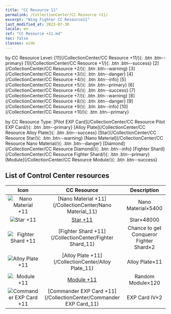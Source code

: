 ```yaml
---
title: "CC Resource 11"
permalink: /CollectionCenter/CC Resource +11/
excerpt: "Wing Fighter CC Resource11"
last_modified_at: 2023-07-30
locale: en
ref: "CC Resource +11.md"
toc: false
classes: wide
---
```


  by CC Resource Level:  [11](/CollectionCenter/CC Resource +11/){: .btn .btn--primary}   [1](/CollectionCenter/CC Resource +1/){: .btn .btn--success}   [2](/CollectionCenter/CC Resource +2/){: .btn .btn--warning}   [3](/CollectionCenter/CC Resource +3/){: .btn .btn--danger}   [4](/CollectionCenter/CC Resource +4/){: .btn .btn--info}   [5](/CollectionCenter/CC Resource +5/){: .btn .btn--primary}   [6](/CollectionCenter/CC Resource +6/){: .btn .btn--success}   [7](/CollectionCenter/CC Resource +7/){: .btn .btn--warning}   [8](/CollectionCenter/CC Resource +8/){: .btn .btn--danger}   [9](/CollectionCenter/CC Resource +9/){: .btn .btn--info}   [10](/CollectionCenter/CC Resource +10/){: .btn .btn--primary} 

  by CC Resource Type:  [Pilot EXP Card](/CollectionCenter/CC Resource Pilot EXP Card/){: .btn .btn--primary}   [Alloy Plate](/CollectionCenter/CC Resource Alloy Plate/){: .btn .btn--success}   [Star](/CollectionCenter/CC Resource Star/){: .btn .btn--warning}   [Nano Material](/CollectionCenter/CC Resource Nano Material/){: .btn .btn--danger}   [Diamond](/CollectionCenter/CC Resource Diamond/){: .btn .btn--info}   [Fighter Shard](/CollectionCenter/CC Resource Fighter Shard/){: .btn .btn--primary}   [Module](/CollectionCenter/CC Resource Module/){: .btn .btn--success} 

## List of Control Center resources

  |   Icon |      CC Resource        |   Description   |
  |:------:|:---------------:|:---------------:|
  | ![Nano Material +11](/images/cc/CC_Nano_Material_6_p.png) | [Nano Material +11](/CollectionCenter/Nano Material_11) | Nano Material×5400 |
  | ![Star +11](/images/cc/CC_Star_6_p.png) | [Star +11](/CollectionCenter/Star_11) | Star×48000 |
  | ![Fighter Shard +11](/images/cc/CC_Fighter_Shard_6_p.png) | [Fighter Shard +11](/CollectionCenter/Fighter Shard_11) | Chance to get Conqueror Fighter Shard×2 |
  | ![Alloy Plate +11](/images/cc/CC_Alloy_Plate_6_p.png) | [Alloy Plate +11](/CollectionCenter/Alloy Plate_11) | Alloy Plate×11 |
  | ![Module +11](/images/cc/CC_Module_6_p.png) | [Module +11](/CollectionCenter/Module_11) | Random Module×120 |
  | ![Commander EXP Card +11](/images/cc/CC_Pilot_EXP_Card_6_p.png) | [Commander EXP Card +11](/CollectionCenter/Commander EXP Card_11) | EXP Card IV×2 |
